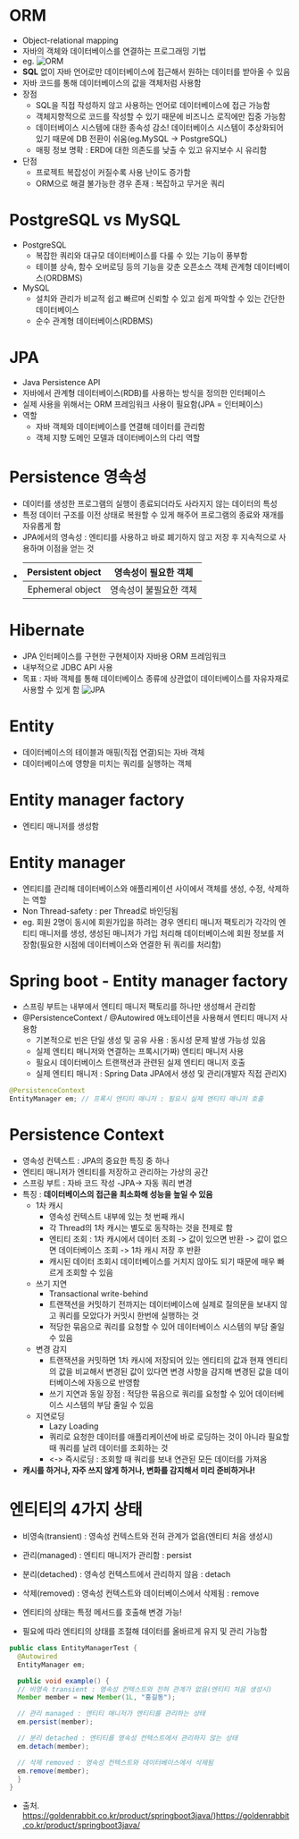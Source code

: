 # ORM
- Object-relational mapping
- 자바의 객체와 데이터베이스를 연결하는 프로그래밍 기법
- eg. ![ORM](https://github.com/7ahyeon/everyday-spring-study/assets/107123698/38384629-4d50-4dd5-b4c6-3513497079ca)
- **SQL** 없이 자바 언어로만 데이터베이스에 접근해서 원하는 데이터를 받아올 수 있음
- 자바 코드를 통해 데이터베이스의 값을 객체처럼 사용함
- 장점
  - SQL을 직접 작성하지 않고 사용하는 언어로 데이터베이스에 접근 가능함
  - 객체지향적으로 코드를 작성할 수 있기 때문에 비즈니스 로직에만 집중 가능함
  - 데이터베이스 시스템에 대한 종속성 감소! 데이터베이스 시스템이 추상화되어 있기 때문에 DB 전환이 쉬움(eg.MySQL -> PostgreSQL) 
  - 매핑 정보 명확 : ERD에 대한 의존도를 낮출 수 있고 유지보수 시 유리함
- 단점
  - 프로젝트 복잡성이 커질수록 사용 난이도 증가함
  - ORM으로 해결 불가능한 경우 존재 : 복잡하고 무거운 쿼리

 # PostgreSQL vs MySQL
 - PostgreSQL
   - 복잡한 쿼리와 대규모 데이터베이스를 다룰 수 있는 기능이 풍부함
   - 테이블 상속, 함수 오버로딩 등의 기능을 갖춘 오픈소스 객체 관계형 데이터베이스(ORDBMS)
- MySQL
  - 설치와 관리가 비교적 쉽고 빠르며 신뢰할 수 있고 쉽게 파악할 수 있는 간단한 데이터베이스
  - 순수 관계형 데이터베이스(RDBMS)

# JPA
- Java Persistence API
- 자바에서 관계형 데이터베이스(RDB)를 사용하는 방식을 정의한 인터페이스
- 실제 사용을 위해서는 ORM 프레임워크 사용이 필요함(JPA = 인터페이스)
- 역할
  - 자바 객체와 데이터베이스를 연결해 데이터를 관리함
  - 객체 지향 도메인 모델과 데이터베이스의 다리 역할

# Persistence 영속성
- 데이터를 생성한 프로그램의 실행이 종료되더라도 사라지지 않는 데이터의 특성
- 특정 데이터 구조를 이전 상태로 복원할 수 있게 해주어 프로그램의 종료와 재개를 자유롭게 함
- JPA에서의 영속성 : 엔티티를 사용하고 바로 폐기하지 않고 저장 후 지속적으로 사용하며 이점을 얻는 것
- |Persistent object|영속성이 필요한 객체|
  |:--:|:--:|
  |Ephemeral object|영속성이 불필요한 객체|

# Hibernate
- JPA 인터페이스를 구현한 구현체이자 자바용 ORM 프레임워크
- 내부적으로 JDBC API 사용
- 목표 : 자바 객체를 통해 데이터베이스 종류에 상관없이 데이터베이스를 자유자재로 사용할 수 있게 함
![JPA](https://github.com/7ahyeon/everyday-spring-study/assets/107123698/cf59aa9e-9342-4e5e-a523-c4df8696695f)

# Entity
- 데이터베이스의 테이블과 매핑(직접 연결)되는 자바 객체
- 데이터베이스에 영향을 미치는 쿼리를 실행하는 객체

# Entity manager factory
- 엔티티 매니저를 생성함

# Entity manager
- 엔티티를 관리해 데이터베이스와 애플리케이션 사이에서 객체를 생성, 수정, 삭제하는 역할
- Non Thread-safety : per Thread로 바인딩됨
- eg. 회원 2명이 동시에 회원가입을 하려는 경우 엔티티 매니저 팩토리가 각각의 엔티티 매니저를 생성, 생성된 매니저가 가입 처리해 데이터베이스에 회원 정보를 저장함(필요한 시점에 데이터베이스와 연결한 뒤 쿼리를 처리함)

# Spring boot - Entity manager factory
- 스프링 부트는 내부에서 엔티티 매니저 팩토리를 하나만 생성해서 관리함
- @PersistenceContext / @Autowired 애노테이션을 사용해서 엔티티 매니저 사용함
  - 기본적으로 빈은 단일 생성 및 공유 사용 : 동시성 문제 발생 가능성 있음
  - 실제 엔티티 매니저와 연결하는 프록시(가짜) 엔티티 매니저 사용
  - 필요시 데이터베이스 트랜잭션과 관련된 실제 엔티티 매니저 호출
  - 실제 엔티티 매니저 : Spring Data JPA에서 생성 및 관리(개발자 직접 관리X)

```java
@PersistenceContext
EntityManager em; // 프록시 엔티티 매니저 : 필요시 실제 엔티티 매니저 호출
```
# Persistence Context
- 영속성 컨텍스트 : JPA의 중요한 특징 중 하나
- 엔티티 매니저가 엔티티를 저장하고 관리하는 가상의 공간
- 스프링 부트 : 자바 코드 작성 -JPA-> 자동 쿼리 변경
- 특징 : **데이터베이스의 접근을 최소화해 성능을 높일 수 있음**
  - 1차 캐시
    - 영속성 컨텍스트 내부에 있는 첫 번째 캐시
    - 각 Thread의 1차 캐시는 별도로 동작하는 것을 전제로 함
    - 엔티티 조회 : 1차 캐시에서 데이터 조회 -> 값이 있으면 반환 -> 값이 없으면 데이터베이스 조회 -> 1차 캐시 저장 후 반환
    - 캐시된 데이터 조회시 데이터베이스를 거치지 않아도 되기 때문에 매우 빠르게 조회할 수 있음
  - 쓰기 지연
    - Transactional write-behind
    - 트랜잭션을 커밋하기 전까지는 데이터베이스에 실제로 질의문을 보내지 않고 쿼리를 모았다가 커밋시 한번에 실행하는 것
    - 적당한 묶음으로 쿼리를 요청할 수 있어 데이터베이스 시스템의 부담 줄일 수 있음
  - 변경 감지
    - 트랜잭션을 커밋하면 1차 캐시에 저장되어 있는 엔티티의 값과 현재 엔티티의 값을 비교해서 변경된 값이 있다면 변경 사항을 감지해 변경된 값을 데이터베이스에 자동으로 반영함
    - 쓰기 지연과 동일 장점 : 적당한 묶음으로 쿼리를 요청할 수 있어 데이터베이스 시스템의 부담 줄일 수 있음
  - 지연로딩
    - Lazy Loading
    - 쿼리로 요청한 데이터를 애플리케이션에 바로 로딩하는 것이 아니라 필요할 때 쿼리를 날려 데이터를 조회하는 것
    - <-> 즉시로딩 : 조회할 때 쿼리를 보내 연관된 모든 데이터를 가져옴
- **캐시를 하거나, 자주 쓰지 않게 하거나, 변화를 감지해서 미리 준비하거나!**

# 엔티티의 4가지 상태
- 비영속(transient) : 영속성 컨텍스트와 전혀 관계가 없음(엔티티 처음 생성시)
- 관리(managed) : 엔티티 매니저가 관리함 : persist
- 분리(detached) : 영속성 컨텍스트에서 관리하지 않음 : detach
- 삭제(removed) : 영속성 컨텍스트와 데이터베이스에서 삭제됨 : remove

- 엔티티의 상태는 특정 메서드를 호출해 변경 가능!
- 필요에 따라 엔티티의 상태를 조절해 데이터를 올바르게 유지 및 관리 가능함

```java
public class EntityManagerTest {
  @Autowired
  EntityManager em;

  public void example() {
  // 비영속 transient : 영속성 컨텍스트와 전혀 관계가 없음(엔티티 처음 생성시)
  Member member = new Member(1L, "홍길동");

  // 관리 managed : 엔티티 매니저가 엔티티를 관리하는 상태
  em.persist(member);

  // 분리 detached : 엔티티를 영속성 컨텍스트에서 관리하지 않는 상태
  em.detach(member);

  // 삭제 removed : 영속성 컨텍스트와 데이터베이스에서 삭제됨
  em.remove(member);
  }
}
```

- 출처. https://goldenrabbit.co.kr/product/springboot3java/)https://goldenrabbit.co.kr/product/springboot3java/
